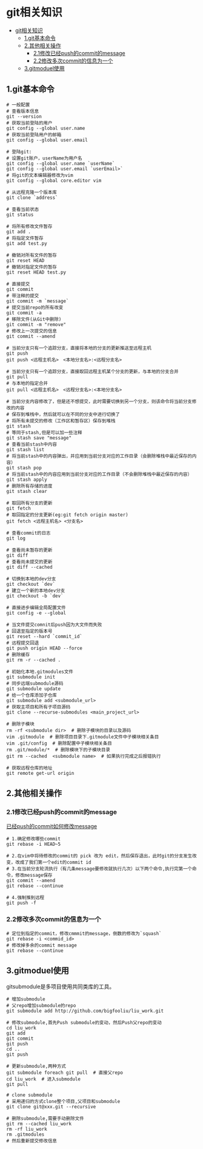# git相关知识

<!-- TOC -->

- [git相关知识](#git%e7%9b%b8%e5%85%b3%e7%9f%a5%e8%af%86)
  - [1.git基本命令](#1git%e5%9f%ba%e6%9c%ac%e5%91%bd%e4%bb%a4)
  - [2.其他相关操作](#2%e5%85%b6%e4%bb%96%e7%9b%b8%e5%85%b3%e6%93%8d%e4%bd%9c)
    - [2.1修改已经push的commit的message](#21%e4%bf%ae%e6%94%b9%e5%b7%b2%e7%bb%8fpush%e7%9a%84commit%e7%9a%84message)
    - [2.2修改多次commit的信息为一个](#22%e4%bf%ae%e6%94%b9%e5%a4%9a%e6%ac%a1commit%e7%9a%84%e4%bf%a1%e6%81%af%e4%b8%ba%e4%b8%80%e4%b8%aa)
  - [3.gitmoduel使用](#3gitmoduel%e4%bd%bf%e7%94%a8)

<!-- /TOC -->

## 1.git基本命令

```shell
# 一般配置
# 查看版本信息
git --version
# 获取当前登陆的用户
git config --global user.name
# 获取当前登陆用户的邮箱
git config --global user.email

# 登陆git:
# 设置git账户，userName为用户名
git config --global user.name `userName`
git config --global user.email `userEmail>`
# 将git的文本编辑器修改为vim
git config --global core.editor vim

# 从远程克隆一个版本库
git clone `address`

# 查看当前状态
git status

# 将所有修改文件暂存
git add .
# 将指定文件暂存
git add test.py

# 撤销对所有文件的暂存
git reset HEAD
# 撤销对指定文件的暂存
git reset HEAD test.py

# 直接提交
git commit
# 带注释的提交
git commit -m `message`
# 提交当前repo的所有改变
git commit -a
# 移除文件(从Git中删除)
git commit -m "remove"
# 修改上一次提交的信息
git commit --amend

# 当前分支只有一个追踪分支，直接将本地的分支的更新推送至远程主机
git push
git push <远程主机名>　<本地分支名>:<远程分支名>

# 当前分支只有一个追踪分支，直接取回远程主机某个分支的更新，与本地的分支合并
git pull
# 与本地的指定合并
git pull <远程主机名>　<远程分支名>:<本地分支名>

# 当前分支内容修改了，但是还不想提交，此时需要切换到另一个分支，则该命令将当前分支修改的内容
# 保存到堆栈中，然后就可以在不同的分支中进行切换了
# 将所有未提交的修改（工作区和暂存区）保存到堆栈
git stash
# 等同于stash,但是可以加一些注释
git stash save "message"
# 查看当前stash中内容
git stash list
# 将当前stash中的内容弹出，并应用到当前分支对应的工作目录（会删除堆栈中最近保存的内容）
git stash pop
# 将当前stash中的内容应用到当前分支对应的工作目录（不会删除堆栈中最近保存的内容）
git stash apply
# 删除所有存储的进度
git stash clear

# 取回所有分支的更新
git fetch
# 取回指定的分支更新(eg:git fetch origin master)
git fetch <远程主机名> <分支名>

# 查看commit的日志
git log

# 查看尚未暂存的更新
git diff
# 查看尚未提交的更新
git diff --cached

# 切换到本地的dev分支
git checkout `dev`
# 建立一个新的本地dev分支
git checkout -b `dev`

# 直接进步编辑全局配置文件
git config -e --global

# 当文件提交comnit后push因为大文件而失败
# 回退至指定的版本号
git reset --hard `commit_id`
# 远程提交回退
git push origin HEAD --force
# 删除缓存
git rm -r --cached .

# 初始化本地.gitmodules文件
git submodule init
# 同步远端submodule源码
git submodule update
# 给一个仓库添加子仓库
git submodule add <submodule_url>
# 获取主项目和所有子项目源码
git clone --recurse-submodules <main_project_url>

# 删除子模块
rm -rf <submodule dir>  # 删除子模块的目录以及源码
vim .gitmodule  # 删除项目目录下.gitmodule文件中子模块相关条目
vim .git/config  # 删除配置中子模块相关条目
rm .git/module/*  # 删除模块下的子模块目录
git rm --cached  <submodule name>  # 如果执行完成之后报错执行

# 获取远程仓库的地址
git remote get-url origin
```

## 2.其他相关操作

### 2.1修改已经push的commit的message

[已经push的commit如何修改message](https://www.jianshu.com/p/ec45ce13289f)

```shell
# 1.确定修改哪些commit
git rebase -i HEAD~5

# 2.在vim中将待修改的commit的 pick 改为 edit，然后保存退出，此时git的分支发生改变，改成了我们第一个edit的commit id
# 3.在当前分支轮流执行（有几条message要修改就执行几次）以下两个命令,执行完第一个命令，修改message保存
git commit --amend
git rebase --continue

# 4.强制推到远程
git push -f
```

### 2.2修改多次commit的信息为一个

```shell
# 定位到指定的commit，修改cmmmit的message，倒数的修改为`squash`
git rebase -i <commid_id>
# 修改掉多余的commit message
git rebase --continue
```

## 3.gitmoduel使用

gitsubmodule是多项目使用共同类库的工具。

```shell
# 增加submodule
# 父repo增加submodule的repo
git submodule add http://github.com/bigfooliu/liu_work.git

# 修改submodule,首先Push submodule的变动，然后Push父repo的变动
cd liu_work
git add
git commit
git push
cd ..
git push

# 更新submodule,两种方式
git submodule foreach git pull  # 直接父repo
cd liu_work  # 进入submodule
git pull

# clone submodule
# 采用递归的方式clone整个项目,父项目和submodule
git clone git@xxx.git --recursive

# 删除submodule,需要手动删除文件
git rm --cached liu_work
rm -rf liu_work
rm .gitmodules
# 然后重新提交修改信息
````
